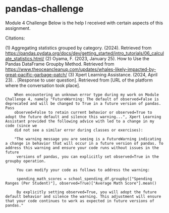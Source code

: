 # pandas-challenge
Module 4 Challenge
Below is the help I received with certain aspects of this assignment.

Citations:

(1)   Aggregating statistics grouped by category. (2024). Retrieved from https://pandas.pydata.org/docs/dev/getting_started/intro_tutorials/06_calculate_statistics.html/
(2)   Oyama, F. (2023, January 25). How to Use the Pandas DataFrame Groupby Method. Retrieved from https://www.theoceancleanup.com/updates/whales-likely-impacted-by-great-pacific-garbage-patch/
(3)   Xpert Learning Assistance. (2024, April 23). . [Response to user question]. Retrieved from [URL of the platform where the conversation took place].

        When encountering an unknown error type during my work on Module Challenge 4, namely "FutureWarning: The default of observed=False is deprecated and will be changed to True in a future version of pandas. Pass 
        observed=False to retain current behavior or observed=True to adopt the future default and silence this warning...", Xpert Learning Assistant provided the following advice with led to a change in my code (since we 
        did not see a similar error during classes or exercises):
        
        "The warning message you are seeing is a FutureWarning indicating a change in behavior that will occur in a future version of pandas. To address this warning and ensure your code runs without issues in the future   
         versions of pandas, you can explicitly set observed=True in the groupby operation.

         You can modify your code as follows to address the warning:

         spending_math_scores = school_spending_df.groupby(["Spending Ranges (Per Student)"], observed=True)["Average Math Score"].mean()

         By explicitly setting observed=True, you will adopt the future default behavior and silence the warning. This adjustment will ensure that your code continues to work as expected in future versions of pandas."
